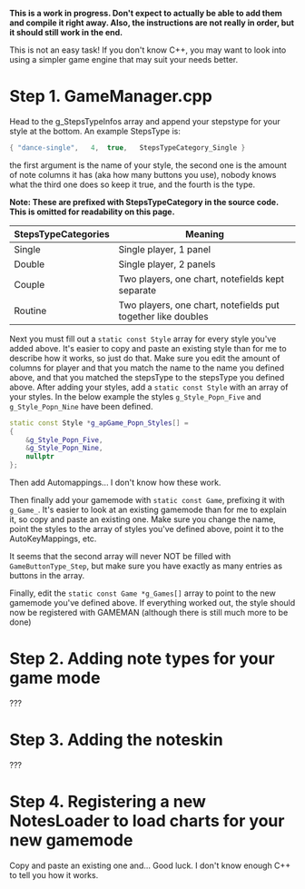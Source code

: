 **This is a work in progress. Don't expect to actually be able to add them and compile it right away. Also, the instructions are not really in order, but it should still work in the end.**

This is not an easy task! If you don't know C++, you may want to look into using a simpler game engine that may suit your needs better.

# Step 1. GameManager.cpp
Head to the g_StepsTypeInfos array and append your stepstype for your style at the bottom.
An example StepsType is:
```cpp
{ "dance-single",	4,	true,	StepsTypeCategory_Single }
```
the first argument is the name of your style, the second one is the amount of note columns it has (aka how many buttons you use), nobody knows what the third one does so keep it true, and the fourth is the type.

**Note: These are prefixed with StepsTypeCategory in the source code. This is omitted for readability on this page.**

| StepsTypeCategories | Meaning |
| ------------------- | ------- |
| Single | Single player, 1 panel |
| Double | Single player, 2 panels |
| Couple | Two players, one chart, notefields kept separate |
| Routine | Two players, one chart, notefields put together like doubles |

Next you must fill out a `static const Style` array for every style you've added above.
It's easier to copy and paste an existing style than for me to describe how it works, so just do that. Make sure you edit the amount of columns for player and that you match the name to the name you defined above, and that you matched the stepsType to the stepsType you defined above.
After adding your styles, add a `static const Style` with an array of your styles. In the below example the styles `g_Style_Popn_Five` and `g_Style_Popn_Nine` have been defined.
```cpp
static const Style *g_apGame_Popn_Styles[] =
{
	&g_Style_Popn_Five,
	&g_Style_Popn_Nine,
	nullptr
};
```

Then add Automappings... I don't know how these work.

Then finally add your gamemode with `static const Game`, prefixing it with `g_Game_`. It's easier to look at an existing gamemode than for me to explain it, so copy and paste an existing one.
Make sure you change the name, point the styles to the array of styles you've defined above, point it to the AutoKeyMappings, etc.

It seems that the second array will never NOT be filled with `GameButtonType_Step`, but make sure you have exactly as many entries as buttons in the array.

Finally, edit the `static const Game *g_Games[]` array to point to the new gamemode you've defined above. If everything worked out, the style should now be registered with GAMEMAN (although there is still much more to be done)

# Step 2. Adding note types for your game mode
???

# Step 3. Adding the noteskin
???

# Step 4. Registering a new NotesLoader to load charts for your new gamemode
Copy and paste an existing one and... Good luck. I don't know enough C++ to tell you how it works.